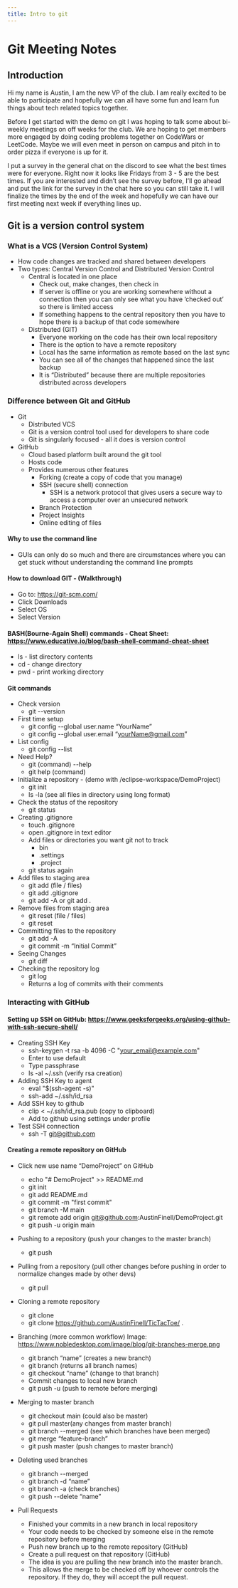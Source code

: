```yaml
---
title: Intro to git
---
```

# Git Meeting Notes

## Introduction

Hi my name is Austin, I am the new VP of the club. I am really excited to be able to participate and hopefully we can all have some fun and learn fun things about tech related topics together. 

Before I get started with the demo on git I was hoping to talk some about bi-weekly meetings on off weeks for the club. We are hoping to get members more engaged by doing coding problems together on CodeWars or LeetCode. Maybe we will even meet in person on campus and pitch in to order pizza if everyone is up for it. 

I put a survey in the general chat on the discord to see what the best times were for everyone. Right now it looks like Fridays from 3 - 5 are the best times. If you are interested and didn’t see the survey before, I’ll go ahead and put the link for the survey in the chat here so you can still take it. I will finalize the times by the end of the week and hopefully we can have our first meeting next week if everything lines up.


## Git is a version control system

### What is a VCS (Version Control System)

- How code changes are tracked and shared between developers
- Two types: Central Version Control and Distributed Version Control
	- Central is located in one place
		- Check out, make changes, then check in
		- If server is offline or you are working somewhere without a connection then you can only see what you have ‘checked out’ so there is limited access
		- If something happens to the central repository then you have to hope there is a backup of that code somewhere
	- Distributed (GIT)
		- Everyone working on the code has their own local repository
		- There is the option to have a remote repository
		- Local has the same information as remote based on the last sync
		- You can see all of the changes that happened since the last backup
		- It is “Distributed” because there are multiple repositories distributed across developers

### Difference between Git and GitHub

- Git
	- Distributed VCS
	- Git is a version control tool used for developers to share code
	- Git is singularly focused - all it does is version control
- GitHub
	- Cloud based platform built around the git tool
	- Hosts code
	- Provides numerous other features
		- Forking (create a copy of code that you manage)
		- SSH (secure shell) connection
			- SSH is a network protocol that gives users a secure way to access a computer over an unsecured network
		- Branch Protection
		- Project Insights
		- Online editing of files

#### Why to use the command line
	
- GUIs can only do so much and there are circumstances where you can get stuck without understanding the command line prompts

#### How to download GIT - (Walkthrough)
- Go to: https://git-scm.com/ 
- Click Downloads
- Select OS
- Select Version

#### BASH(Bourne-Again Shell) commands - Cheat Sheet: https://www.educative.io/blog/bash-shell-command-cheat-sheet
- ls - list directory contents
- cd - change directory
- pwd - print working directory

#### Git commands
- Check version
	- git --version
- First time setup
	- git config --global user.name “YourName”
	- git config --global user.email “yourName@gmail.com”
- List config
	- git config --list
- Need Help?
	- git (command) --help
	- git help (command)
- Initialize a repository - (demo with /eclipse-workspace/DemoProject)
	- git init
	- ls -la (see all files in directory using long format)
- Check the status of the repository
	- git status
- Creating .gitignore
	- touch .gitignore
	- open .gitignore in text editor
	- Add files or directories you want git not to track
		- bin
		- .settings
		- .project
	- git status again
- Add files to staging area
	- git add (file / files)
	- git add .gitignore
	- git add -A or git add .
- Remove files from staging area
	- git reset (file / files)
	- git reset 
- Committing files to the repository
	- git add -A
	- git commit -m “Initial Commit”
- Seeing Changes
	- git diff
- Checking the repository log
	- git log
	- Returns a log of commits with their comments

### Interacting with GitHub

#### Setting up SSH on GitHub: https://www.geeksforgeeks.org/using-github-with-ssh-secure-shell/
- Creating SSH Key
	- ssh-keygen -t rsa -b 4096 -C "your_email@example.com"
	- Enter to use default
	- Type passphrase
	- ls -al ~/.ssh (verify rsa creation)
- Adding SSH Key to agent
	- eval "$(ssh-agent -s)"
	- ssh-add ~/.ssh/id_rsa
- Add SSH key to github
	- clip < ~/.ssh/id_rsa.pub (copy to clipboard)
	- Add to github using settings under profile
- Test SSH connection
	- ssh -T git@github.com

#### Creating a remote repository on GitHub
- Click new use name “DemoProject” on GitHub
	- echo "# DemoProject" >> README.md
	- git init
	- git add README.md
	- git commit -m "first commit"
	- git branch -M main
	- git remote add origin git@github.com:AustinFinell/DemoProject.git
	- git push -u origin main
 
- Pushing to a repository (push your changes to the master branch)
	- git push <url> 

- Pulling from a repository (pull other changes before pushing in order to normalize changes made by other devs)
	- git pull <url>

- Cloning a remote repository
	- git clone <url> <where to clone>
	- git clone https://github.com/AustinFinell/TicTacToe/ .

- Branching (more common workflow) Image: https://www.nobledesktop.com/image/blog/git-branches-merge.png
	- git branch “name” (creates a new branch)
	- git branch (returns all branch names)
	- git checkout “name” (change to that branch)
	- Commit changes to local new branch
	- git push -u <url> <branch name> (push to remote before merging)

- Merging to master branch
	- git checkout main (could also be master)
	- git pull <url> master(any changes from master branch)
	- git branch --merged (see which branches have been merged)
	- git merge “feature-branch”
	- git push <url> master (push changes to master branch)

- Deleting used branches
	- git branch --merged
	- git branch -d “name”
	- git branch -a (check branches)
	- git push <url> --delete “name”

- Pull Requests
	- Finished your commits in a new branch in local repository
	- Your code needs to be checked by someone else in the remote repository before merging
	- Push new branch up to the remote repository (GitHub)
	- Create a pull request on that repository (GitHub)
	- The idea is you are pulling the new branch into the master branch.
	- This allows the merge to be checked off by whoever controls the repository. If they do, they will accept the pull request.
